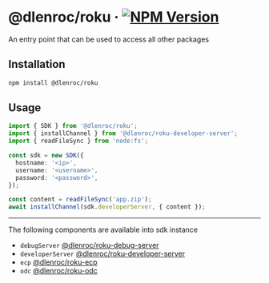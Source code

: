 # @dlenroc/roku · [![NPM Version](https://img.shields.io/npm/v/@dlenroc/roku)](https://www.npmjs.com/package/@dlenroc/roku)

An entry point that can be used to access all other packages

## Installation

```sh
npm install @dlenroc/roku
```

## Usage

```typescript
import { SDK } from '@dlenroc/roku';
import { installChannel } from '@dlenroc/roku-developer-server';
import { readFileSync } from 'node:fs';

const sdk = new SDK({
  hostname: '<ip>',
  username: '<username>',
  password: '<password>',
});

const content = readFileSync('app.zip');
await installChannel(sdk.developerServer, { content });
```

---

The following components are available into sdk instance

- `debugServer` [@dlenroc/roku-debug-server](https://www.npmjs.com/package/@dlenroc/roku-debug-server)
- `developerServer` [@dlenroc/roku-developer-server](https://www.npmjs.com/package/@dlenroc/roku-developer-server)
- `ecp` [@dlenroc/roku-ecp](https://www.npmjs.com/package/@dlenroc/roku-ecp)
- `odc` [@dlenroc/roku-odc](https://www.npmjs.com/package/@dlenroc/roku-odc)
